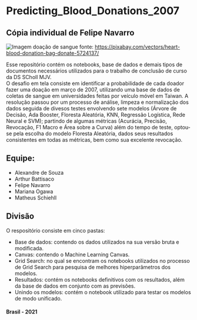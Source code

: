 # Predicting_Blood_Donations_2007
## Cópia individual de Felipe Navarro
![Imagem doação de sangue](https://user-images.githubusercontent.com/60203850/115975584-67060280-a53c-11eb-89b7-304e43313681.png)
fonte: https://pixabay.com/vectors/heart-blood-donation-bag-donate-5724137/

Esse repositório contém os notebooks, base de dados e demais tipos de documentos necessários utilizados para o trabalho de conclusão de curso da DS SCholl MJV.  
O desafio em tela consiste em identificar a probabilidade de cada doador fazer uma doação em março de 2007, utilizando uma base de dados de coletas de sangue em universidades feitas por veículo móvel em Taiwan. A resolução passou por um processo de análise, limpeza e normalização dos dados seguida de divesos testes envolvendo sete modelos (Árvore de Decisão, Ada Booster, Floresta Aleatória, KNN, Regressão Logística, Rede Neural e SVM); partindo de algumas métricas (Acurácia, Precisão, Revocação, F1 Macro e Área sobre a Curva) além do tempo de teste, optou-se pela escolha do modelo Floresta Aleatória, dados seus resultados consistentes em todas as métricas, bem como sua excelente revocação.

## Equipe:

- Alexandre de Souza
- Arthur Battisaco
- Felipe Navarro
- Mariana Ogawa
- Matheus Schiehll

## Divisão

O respositório consiste em cinco pastas:

- Base de dados: contendo os dados utilizados na sua versão bruta e modificada.
- Canvas: contendo o Machine Learning Canvas.
- Grid Search: no qual se encontram os notebooks utilizados no processo de Grid Search para pesquisa de melhores hiperparâmetros dos modelos.
- Resultados: contém os notebooks definitivos com os resultados, além da base de dados em conjunto com as previsões.
- Unindo os modelos: contém o notebook utilizado para testar os modelos de modo unificado.

#### Brasil - 2021 #### 
